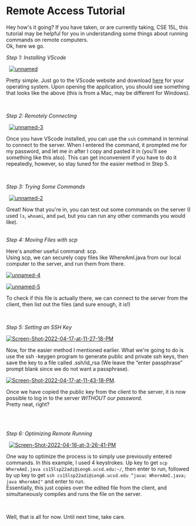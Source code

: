 # Remote Access Tutorial 

Hey how's it going? If you have taken, or are currently taking, CSE 15L, this tutorial may be helpful for you
in understanding some things about running commands on remote computers.     
Ok, here we go.      

*Step 1: Installing VScode*
  
&nbsp;
<a href="https://ibb.co/s29RMhM"><img src="https://i.ibb.co/c1h37P7/unnamed.png" alt="unnamed" border="0"></a>
  
Pretty simple. Just go to the VScode website and download [here](https://code.visualstudio.com) for your operating system. Upon opening the application, you should see something that looks like the above (this is from a Mac, may be different for Windows). 
 
&nbsp; 
  
  
*Step 2: Remotely Connecting* 
  
&nbsp;
<a href="https://ibb.co/xXgccfy"><img src="https://i.ibb.co/9c4ffVJ/unnamed-3.png" alt="unnamed-3" border="0"></a> 

Once you have VScode installed, you can use the `ssh` command in terminal to connect to the server. When I entered the command, it prompted me for my password, and let me in after I copy and pasted it in (you'll see something like this also). This can get inconvenient if you have to do it repeatedly, however, so stay tuned for the easier method in Step 5.   
   
&nbsp; 


*Step 3: Trying Some Commands*
  
&nbsp;
<a href="https://imgbb.com/"><img src="https://i.ibb.co/4MKWH4h/unnamed-2.png" alt="unnamed-2" border="0"></a>
  
Great! Now that you're in, you can test out some commands on the server (I used `ls`, `whoami`, and `pwd`, but you can run any other commands you would like).  
&nbsp;
  
  
*Step 4: Moving Files with scp*
&nbsp;

Here's another useful command: scp.    
Using scp, we can securely copy files like WhereAmI.java from our local computer to the server, and run them from there. 

<a href="https://ibb.co/ZKKrtLW"><img src="https://i.ibb.co/d66v1WG/unnamed-4.png" alt="unnamed-4" border="0"></a> 
  
<a href="https://ibb.co/W6vKzk3"><img src="https://i.ibb.co/rm2ypxt/unnamed-5.png" alt="unnamed-5" border="0"></a> 
  
  
To check if this file is actually there, we can connect to the server from the client, then list out the files (and sure enough, it is!)

&nbsp;
  
  
*Step 5: Setting an SSH Key* 
    
<a href="https://ibb.co/DVvLzLV"><img src="https://i.ibb.co/qycx7xy/Screen-Shot-2022-04-17-at-11-27-18-PM.png" alt="Screen-Shot-2022-04-17-at-11-27-18-PM" border="0"></a>
    
Now, for the easier method I mentioned earlier. What we're going to do is use the ssh -keygen program to generate public and private ssh keys, then save the key to a file called .ssh/id_rsa (We leave the “enter passphrase” prompt blank since we do not want a passphrase).    

  
<a href="https://ibb.co/QHvtpgy"><img src="https://i.ibb.co/X5xMjQc/Screen-Shot-2022-04-17-at-11-43-18-PM.png" alt="Screen-Shot-2022-04-17-at-11-43-18-PM" border="0"></a>.

Once we have copied the public key from the client to the server, it is now possible to log in to the server *WITHOUT our password*.    
Pretty neat, right?  
&nbsp; 
  
&nbsp; 


*Step 6: Optimizing Remote Running* 

&nbsp;
<a href="https://ibb.co/SXFH88h"><img src="https://i.ibb.co/xSxw00p/Screen-Shot-2022-04-18-at-3-26-41-PM.png" alt="Screen-Shot-2022-04-18-at-3-26-41-PM" border="0"></a> 
  
One way to optimize the process is to simply use previously entered commands. In this example, I used 4 keystrokes. Up key to get `scp WhereAmI.java cs15lsp22adi@ieng6.ucsd.edu:~/`, then enter to run, followed by up key to get `ssh cs15lsp22adi@ieng6.ucsd.edu “javac WhereAmI.java; java WhereAmI"` and enter to run.  
Essentially, this just copies over the edited file from the client, and simultaneously compiles and runs the file on the server.
  
&nbsp;

Well, that is all for now. Until next time, take care.

